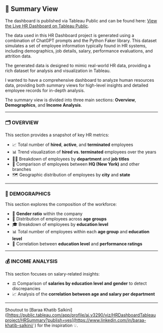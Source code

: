 ## 🧭 Summary View

The dashboard is published via Tableau Public and can be found here: [View the Live HR Dashboard on Tableau Public](https://public.tableau.com/app/profile/aj.v3290/viz/HRDashboardTableauproject/HRSummary?publish=yes). 

The data used in this HR Dashboard project is generated using a combination of ChatGPT prompts and the Python Faker library. This dataset simulates a set of employee information typically found in HR systems, including demographics, job details, salary, performance evaluations, and attrition data.

The generated data is designed to mimic real-world HR data, providing a rich dataset for analysis and visualization in Tableau.

I wanted to have a comprehensive dashboard to analyze human resources data, providing both summary views for high-level insights and detailed employee records for in-depth analysis.

The summary view is divided into three main sections: **Overview**, **Demographics**, and **Income Analysis**.

---

### 🗂️ OVERVIEW

This section provides a snapshot of key HR metrics:

- 📈 Total number of **hired**, **active**, and **terminated** employees  
- 📊 Trend visualization of **hired vs. terminated** employees over the years  
- 🧑‍💼 Breakdown of employees by **department** and **job titles**  
- 🏢 Comparison of employees between **HQ (New York)** and other branches  
- 🗺️ Geographic distribution of employees by **city** and **state**

---

### 🧬 DEMOGRAPHICS

This section explores the composition of the workforce:

- 🚻 **Gender ratio** within the company  
- 🎂 Distribution of employees across **age groups**  
- 🎓 Breakdown of employees by **education level**  
- 📊 Total number of employees within each **age group** and **education level**  
- 🔗 Correlation between **education level** and **performance ratings**

---

### 💰 INCOME ANALYSIS

This section focuses on salary-related insights:

- ⚖️ Comparison of **salaries by education level and gender** to detect discrepancies  
- 📈 Analysis of the **correlation between age and salary per department**

---

Shoutout to [Baraa Khatib Salkini]([https://public.tableau.com/app/profile/aj.v3290/viz/HRDashboardTableauproject/HRSummary?publish=yes](https://www.linkedin.com/in/baraa-khatib-salkini/
) for the inspiration 💡.


